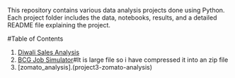 This repository contains various data analysis projects done using Python. Each project folder includes the data, notebooks, results, and a detailed README file explaining the project.

#Table of Contents

1. [Diwali Sales Analysis](project1-diwali-sales-analysis) 
2. [BCG Job Simulator](project2-BCG-Data-Scientist-Job-Simulation)#It is large file so i have compressed it into an zip file
3. [zomato_analysis].(project3-zomato-analysis)   
